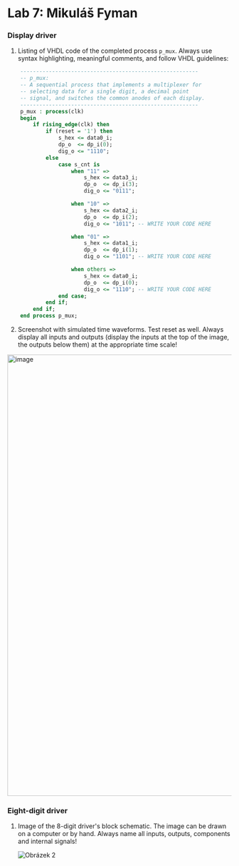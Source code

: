 # Lab 7: Mikuláš Fyman

### Display driver

1. Listing of VHDL code of the completed process `p_mux`. Always use syntax highlighting, meaningful comments, and follow VHDL guidelines:

```vhdl
    --------------------------------------------------------
    -- p_mux:
    -- A sequential process that implements a multiplexer for
    -- selecting data for a single digit, a decimal point 
    -- signal, and switches the common anodes of each display.
    --------------------------------------------------------
    p_mux : process(clk)
    begin
        if rising_edge(clk) then
            if (reset = '1') then
                s_hex <= data0_i;
                dp_o  <= dp_i(0);
                dig_o <= "1110";
            else
                case s_cnt is
                    when "11" =>
                        s_hex <= data3_i;
                        dp_o  <= dp_i(3);
                        dig_o <= "0111";

                    when "10" =>
                        s_hex <= data2_i;
                        dp_o  <= dp_i(2);
                        dig_o <= "1011"; -- WRITE YOUR CODE HERE

                    when "01" =>
                        s_hex <= data1_i;
                        dp_o  <= dp_i(1);
                        dig_o <= "1101"; -- WRITE YOUR CODE HERE

                    when others =>
                        s_hex <= data0_i;
                        dp_o  <= dp_i(0);
                        dig_o <= "1110"; -- WRITE YOUR CODE HERE
                end case;
            end if;
        end if;
    end process p_mux;

```

2. Screenshot with simulated time waveforms. Test reset as well. Always display all inputs and outputs (display the inputs at the top of the image, the outputs below them) at the appropriate time scale!

  <img width="990" alt="image" src="https://user-images.githubusercontent.com/99393884/160865582-f259d1f9-b4c4-47c5-8ac4-d1fa4e4762ed.png">

### Eight-digit driver

1. Image of the 8-digit driver's block schematic. The image can be drawn on a computer or by hand. Always name all inputs, outputs, components and internal signals!

   ![Obrázek 2](https://user-images.githubusercontent.com/99393884/160865213-44c9c411-9388-40d5-934e-3d1ffe46d3de.jpeg)
